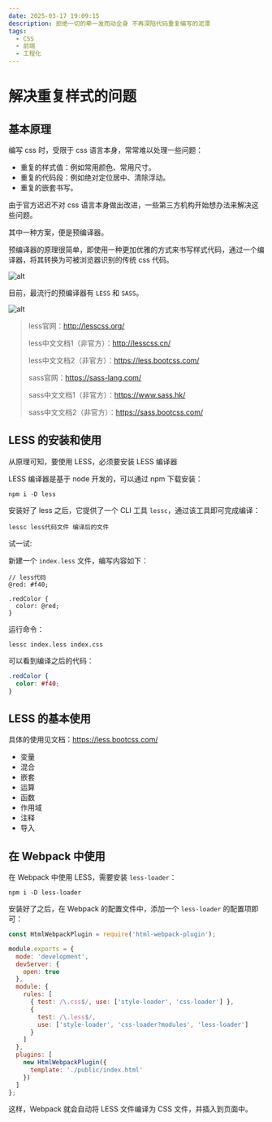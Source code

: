 ```yaml
---
date: 2025-03-17 19:09:15
description: 拒绝一切的牵一发而动全身 不再深陷代码重复编写的泥潭
tags:
  - CSS
  - 前端
  - 工程化
---
```


# 解决重复样式的问题

## 基本原理

编写 css 时，受限于 css 语言本身，常常难以处理一些问题：

- 重复的样式值：例如常用颜色、常用尺寸。
- 重复的代码段：例如绝对定位居中、清除浮动。
- 重复的嵌套书写。

由于官方迟迟不对 css 语言本身做出改进，一些第三方机构开始想办法来解决这些问题。

其中一种方案，便是预编译器。

预编译器的原理很简单，即使用一种更加优雅的方式来书写样式代码，通过一个编译器，将其转换为可被浏览器识别的传统 css 代码。

![alt](https://blog-1328542955.cos.ap-shanghai.myqcloud.com/2020-02-03-11-48-45.png)

目前，最流行的预编译器有 `LESS` 和 `SASS`。

![alt](https://blog-1328542955.cos.ap-shanghai.myqcloud.com/2020-02-03-11-50-05.png)

> less官网：<http://lesscss.org/>
>
> less中文文档1（非官方）：<http://lesscss.cn/>
>
> less中文文档2（非官方）：<https://less.bootcss.com/>
>
> sass官网：<https://sass-lang.com/>
>
> sass中文文档1（非官方）：<https://www.sass.hk/>
>
> sass中文文档2（非官方）：<https://sass.bootcss.com/>

## LESS 的安装和使用

从原理可知，要使用 LESS，必须要安装 LESS 编译器

LESS 编译器是基于 node 开发的，可以通过 npm 下载安装：

```shell :no-line-numbers [npm]
npm i -D less
```

安装好了 less 之后，它提供了一个 CLI 工具 `lessc`，通过该工具即可完成编译：

```shell :no-line-numbers
lessc less代码文件 编译后的文件
```

试一试:

新建一个 `index.less` 文件，编写内容如下：

```less
// less代码
@red: #f40;

.redColor {
  color: @red;
}
```

运行命令：

```shell
lessc index.less index.css
```

可以看到编译之后的代码：

```CSS
.redColor {
  color: #f40;
}
```

## LESS 的基本使用

具体的使用见文档：<https://less.bootcss.com/>

- 变量
- 混合
- 嵌套
- 运算
- 函数
- 作用域
- 注释
- 导入

## 在 Webpack 中使用

在 Webpack 中使用 LESS，需要安装 `less-loader`：

```shell :no-line-numbers [npm]
npm i -D less-loader
```

安装好了之后，在 Webpack 的配置文件中，添加一个 `less-loader` 的配置项即可：

```JavaScript
const HtmlWebpackPlugin = require('html-webpack-plugin');

module.exports = {
  mode: 'development',
  devServer: {
    open: true
  },
  module: {
    rules: [
      { test: /\.css$/, use: ['style-loader', 'css-loader'] },
      {
        test: /\.less$/,
        use: ['style-loader', 'css-loader?modules', 'less-loader']
      }
    ]
  },
  plugins: [
    new HtmlWebpackPlugin({
      template: './public/index.html'
    })
  ]
};
```

这样，Webpack 就会自动将 LESS 文件编译为 CSS 文件，并插入到页面中。

